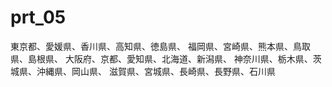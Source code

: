 prt_05
======
東京都、愛媛県、香川県、高知県、徳島県、
福岡県、宮崎県、熊本県、鳥取県、島根県、
大阪府、京都、愛知県、北海道、新潟県、
神奈川県、栃木県、茨城県、沖縄県、岡山県、
滋賀県、宮城県、長崎県、長野県、石川県